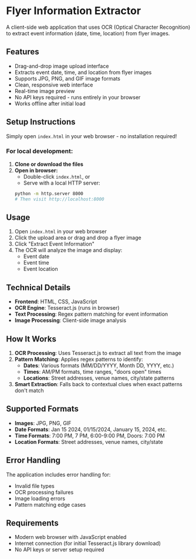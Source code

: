 # Flyer Information Extractor

A client-side web application that uses OCR (Optical Character Recognition) to extract event information (date, time, location) from flyer images.

## Features

- Drag-and-drop image upload interface
- Extracts event date, time, and location from flyer images
- Supports JPG, PNG, and GIF image formats
- Clean, responsive web interface
- Real-time image preview
- No API keys required - runs entirely in your browser
- Works offline after initial load

## Setup Instructions

Simply open `index.html` in your web browser - no installation required!

### For local development:
1. **Clone or download the files**
2. **Open in browser:**
   - Double-click `index.html`, or
   - Serve with a local HTTP server:
   ```bash
   python -m http.server 8000
   # Then visit http://localhost:8000
   ```

## Usage

1. Open `index.html` in your web browser
2. Click the upload area or drag and drop a flyer image
3. Click "Extract Event Information" 
4. The OCR will analyze the image and display:
   - Event date
   - Event time  
   - Event location

## Technical Details

- **Frontend**: HTML, CSS, JavaScript
- **OCR Engine**: Tesseract.js (runs in browser)
- **Text Processing**: Regex pattern matching for event information
- **Image Processing**: Client-side image analysis

## How It Works

1. **OCR Processing**: Uses Tesseract.js to extract all text from the image
2. **Pattern Matching**: Applies regex patterns to identify:
   - **Dates**: Various formats (MM/DD/YYYY, Month DD, YYYY, etc.)
   - **Times**: AM/PM formats, time ranges, "doors open" times
   - **Locations**: Street addresses, venue names, city/state patterns
3. **Smart Extraction**: Falls back to contextual clues when exact patterns don't match

## Supported Formats

- **Images**: JPG, PNG, GIF
- **Date Formats**: Jan 15 2024, 01/15/2024, January 15, 2024, etc.
- **Time Formats**: 7:00 PM, 7 PM, 6:00-9:00 PM, Doors: 7:00 PM
- **Location Formats**: Street addresses, venue names, city/state

## Error Handling

The application includes error handling for:
- Invalid file types
- OCR processing failures
- Image loading errors
- Pattern matching edge cases

## Requirements

- Modern web browser with JavaScript enabled
- Internet connection (for initial Tesseract.js library download)
- No API keys or server setup required